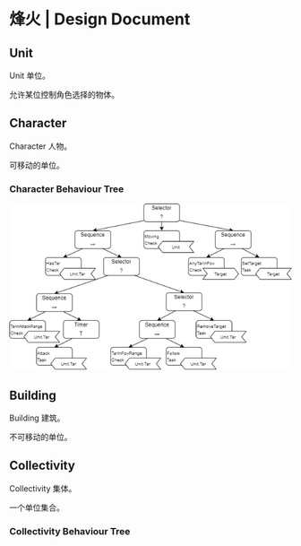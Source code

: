 # 烽火 | Design Document

## Unit

Unit 单位。

允许某位控制角色选择的物体。

## Character

Character 人物。

可移动的单位。

### Character Behaviour Tree

![Character Behaviour Tree](./pic/CharacterBT.png)

## Building

Building 建筑。

不可移动的单位。

## Collectivity

Collectivity 集体。

一个单位集合。

### Collectivity Behaviour Tree
